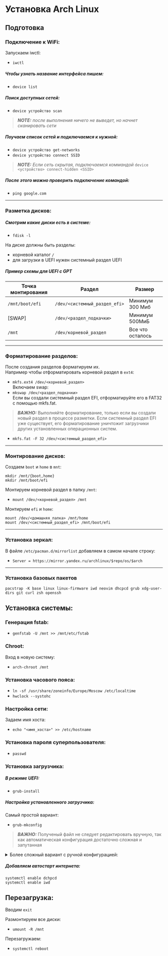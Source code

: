 # Установка Arch Linux
## Подготовка
### Подключение к WiFi:
Запускаем iwctl:  
 - `iwctl`
##### Чтобы узнать название интерфейса пишем:
 - `device list`
##### Поиск доступных сетей:
 - `device устройство scan`  
> **_NOTE:_** _после выполнения ничего не выведет, но начнет сканировать сети_
##### Поучаем список сетей и подключаемся к нужной:
 - `device устройство get-networks`
 - `device устройство connect SSID`  
 > **_NOTE:_** <i>Если сеть скрытая, подключаемся коммандой </i> `device <устройство> connect-hidden <SSID>`  
##### После этого можно проверить подключение командой:
 - `ping google.com`
 
 ---

### Разметка дисков:
##### Смотрим какие диски есть в системе:
 - `fdisk -l`

На диске должны быть разделы:
 - корневой каталог `/`
 - для загрузки в UEFI нужен системный раздел UEFI
##### Пример схемы для UEFI с GPT
|Точка монтирования|Раздел|Размер|
|------------------|------|------|
|`/mnt/boot/efi`|`/dev/<системный_раздел_efi>`|Минимум 300 Миб|
|[SWAP]|`/dev/<раздел_подкачки>`|Минимум 500МиБ|
|`/mnt`|`/dev/корневой_раздел`|Все что осталось|
---
### Форматирование разделов:
После создания разделов форматируем их.  
Например чтобы отформатировать корневой раздел в `ext4`:  
 - `mkfs.ext4 /dev/<корневой_раздел>`  
Включаем swap:  
 - `mkswap /dev/<раздел_подкачки>`  
Если вы создали системный раздел EFI, отформатируйте его в FAT32 с помощью mkfs.fat.  
 > **_ВАЖНО:_** Выполняйте форматирование, только если вы создали новый раздел в процессе разметки. Если системный раздел EFI уже существует, его форматирование уничтожит загрузчики других установленных операционных систем.
 - `mkfs.fat -F 32 /dev/<системный_раздел_efi>`
---
### Монтирование дисков:  
Создаем `boot` и `home` в `mnt`:
 ```
mkdir /mnt/{boot,home}  
mkdir /mnt/boot/efi
 ```

Mонтируем корневой раздел в папку `/mnt`:
 - `mount /dev/<корневой_раздел> /mnt`

Монтируем `efi` и `home`:
 ```
 mount /dev/<домашняя_папка> /mnt/home
 mount /dev/<системный_раздел_efi> /mnt/boot/efi
 ```
---
### Установка зеркал:  
В файле `/etc/pacman.d/mirrorlist` добавляем в самом начале строку:
 - `Server = https://mirror.yandex.ru/archlinux/$repo/os/$arch`
---
### Установка базовых пакетов
```
pacstrap -K base linux linux-firmware iwd neovim dhcpcd grub xdg-user-dirs git curl zsh openssh
```

## Установка системы:
### Генерация fstab:
 - `genfstab -U /mnt >> /mnt/etc/fstab`
### Chroot:
Вход в новую систему:
 - `arch-chroot /mnt`
### Установка часового пояса:
 - `ln -sf /usr/share/zoneinfo/Europe/Moscow /etc/localtime`
 - `hwclock --systohc`
### Настройка сети:
Задаем имя хоста:
 - `echo "<имя_хоста>" >> /etc/hostname`
### Установка пароля суперпользователя:
 - `passwd`
### Установка загрузчика:
##### В режиме UEFI:
 - `grub-install`
##### Настройка установленного загрузчика:
Самый простой вариант:
 - `grub-mkconfig`

> **_ВАЖНО:_** Полученый файл не следует редактировать вручную, так как автоматическая конфигурация достаточно сложная и запутанная

<details>
<summary>Более сложный вариант с ручной конфигурацией:</summary>
Вынос конфигурации grub в отдельный файл, и защита от изменений grub.cfg:

 ```
 echo ". $prefix/menu.cfg" >> /boot/grub/grub.cfg
 chattr +i /boot/grub/grub.cfg
 echo "#grub menu config" >> /boot/grub/menu.cfg
 ```

Содержимое файла `menu.cfg`:
 - `nvim /boot/grub/menu.cfg`
 ```
 set timeout=5
 menuentry "Arch Linux" {
 linux /boot/vmlinuz-linux root=UUID=<UUID_root_диска> rw
 initrd /boot/initramfs-linux.img
 }
 ```
Это самая простая конфигурация, другие параметры можно посмотреть [тут](https://wiki.archlinux.org/title/GRUB) 
</details>

##### Добавляем автостарт интернета:
```
systemctl enable dchpcd
systemctl enable iwd
```
## Перезагрузка:
Вводим `exit`

Размонтируем все диски:
 - `umount -R /mnt`

Перезагружаем:
 - `systemctl reboot`
